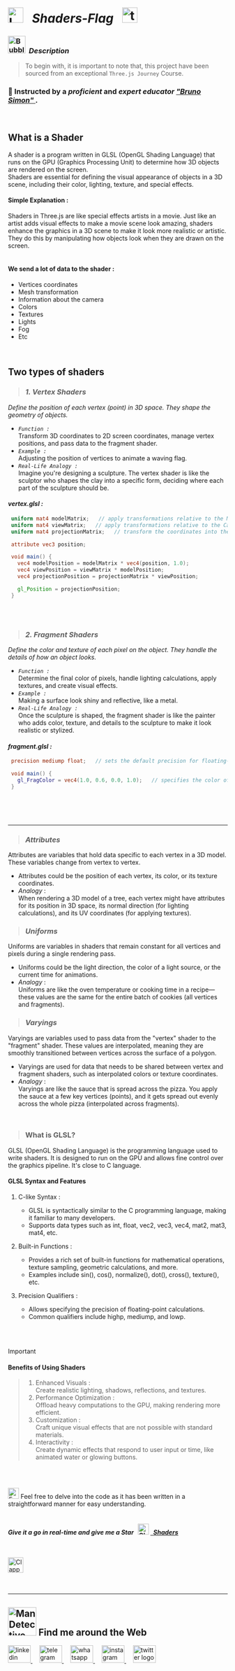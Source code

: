   # <img src="https://raw.githubusercontent.com/Tarikul-Islam-Anik/Telegram-Animated-Emojis/main/Objects/Laptop.webp" alt="Laptop" width="35" /> &nbsp; _Shaders-Flag_ &nbsp; <img src="https://skillicons.dev/icons?i=threejs" height="35" alt="threejs logo"  />  

<!----------------------------------------- Description ---------------------------------------->
### <img src="https://raw.githubusercontent.com/Tarikul-Islam-Anik/Animated-Fluent-Emojis/master/Emojis/Symbols/Bubbles.png" alt="Bubbles" width="40" height="40" />&nbsp; _Description_

> To begin with, it is important to note that, this project have been sourced from an exceptional `Three.js Journey` Course. <br/>
 
### 👤 Instructed by a _proficient_ and _expert educator_ <a href="https://threejs-journey.com/" target="_blank"> _"Bruno Simon"_ </a>. 

 <br/>

## What is a Shader
A shader is a program written in GLSL (OpenGL Shading Language) that runs on the GPU (Graphics Processing Unit) to determine how 3D objects are rendered on the screen. <br/> Shaders are essential for defining the visual appearance of objects in a 3D scene, including their color, lighting, texture, and special effects.

#### Simple Explanation :
Shaders in Three.js are like special effects artists in a movie. Just like an artist adds visual effects to make a movie scene look amazing, shaders enhance the graphics in a 3D scene to make it look more realistic or artistic. They do this by manipulating how objects look when they are drawn on the screen. <br/><br/>

#### We send a lot of data to the shader :
  - Vertices coordinates
  - Mesh transformation
  - Information about the camera
  - Colors
  - Textures
  - Lights
  - Fog
  - Etc

<br/>

## Two types of shaders
> ### _1. Vertex Shaders_ 
_Define the position of each vertex (point) in 3D space. They shape the geometry of objects._
  - _`Function :`_ <br/> Transform 3D coordinates to 2D screen coordinates, manage vertex positions, and pass data to the fragment shader.
  - _`Example :`_ <br/> Adjusting the position of vertices to animate a waving flag.
  - _`Real-Life Analogy :`_ <br/> Imagine you're designing a sculpture. The vertex shader is like the sculptor who shapes the clay into a specific form, deciding where each part of the sculpture should be.
  
#### _vertex.glsl :_
 ``` glsl
  uniform mat4 modelMatrix;   // apply transformations relative to the Mesh (position, rotation, scale).
  uniform mat4 viewMatrix;   // apply transformations relative to the Camera (position, rotation, fov, near, far).
  uniform mat4 projectionMatrix;   // transform the coordinates into the Clip Space coordinates.

  attribute vec3 position;

  void main() {
    vec4 modelPosition = modelMatrix * vec4(position, 1.0);
    vec4 viewPosition = viewMatrix * modelPosition;
    vec4 projectionPosition = projectionMatrix * viewPosition;

    gl_Position = projectionPosition;
  }
  ```

  <br/> <br/> 
    
> ### _2. Fragment Shaders_ 
_Define the color and texture of each pixel on the object. They handle the details of how an object looks._
  - _`Function :`_ <br/> Determine the final color of pixels, handle lighting calculations, apply textures, and create visual effects.
  - _`Example :`_ <br/> Making a surface look shiny and reflective, like a metal.
  - _`Real-Life Analogy :`_ <br/> Once the sculpture is shaped, the fragment shader is like the painter who adds color, texture, and details to the sculpture to make it look realistic or stylized.

#### _fragment.glsl :_
 ``` glsl
  precision mediump float;   // sets the default precision for floating-point variables.

  void main() {
    gl_FragColor = vec4(1.0, 0.6, 0.0, 1.0);   // specifies the color of the pixel.
  }
 ```

<br/> <br/> <br/> 
<hr>

> ### _Attributes_
Attributes are variables that hold data specific to each vertex in a 3D model. These variables change from vertex to vertex. <br/> 
  - Attributes could be the position of each vertex, its color, or its texture coordinates.
  - _Analogy_ : <br/> When rendering a 3D model of a tree, each vertex might have attributes for its position in 3D space, its normal direction (for lighting calculations), and its UV coordinates (for applying textures).


> ### _Uniforms_
Uniforms are variables in shaders that remain constant for all vertices and pixels during a single rendering pass. <br/>
  - Uniforms could be the light direction, the color of a light source, or the current time for animations. 
  - _Analogy_ : <br/> Uniforms are like the oven temperature or cooking time in a recipe—these values are the same for the entire batch of cookies (all vertices and fragments).

> ### _Varyings_
Varyings are variables used to pass data from the "vertex" shader to the "fragment" shader. These values are interpolated, meaning they are smoothly transitioned between vertices across the surface of a polygon. <br/>
  - Varyings are used for data that needs to be shared between vertex and fragment shaders, such as interpolated colors or texture coordinates.
  - _Analogy_ : <br/> Varyings are like the sauce that is spread across the pizza. You apply the sauce at a few key vertices (points), and it gets spread out evenly across the whole pizza (interpolated across fragments).



<br/> 

> ### What is GLSL?
GLSL (OpenGL Shading Language) is the programming language used to write shaders. It is designed to run on the GPU and allows fine control over the graphics pipeline. It's close to C language.

#### GLSL Syntax and Features
1. C-like Syntax :
   - GLSL is syntactically similar to the C programming language, making it familiar to many developers.
   - Supports data types such as int, float, vec2, vec3, vec4, mat2, mat3, mat4, etc.

2. Built-in Functions :
   - Provides a rich set of built-in functions for mathematical operations, texture sampling, geometric calculations, and more.
   - Examples include sin(), cos(), normalize(), dot(), cross(), texture(), etc.

3. Precision Qualifiers :
   - Allows specifying the precision of floating-point calculations.
   - Common qualifiers include highp, mediump, and lowp.

<br/><br/> 

> [!IMPORTANT]
> #### Benefits of Using Shaders
>> 1. Enhanced Visuals : <br/> Create realistic lighting, shadows, reflections, and textures.
>> 2. Performance Optimization : <br/> Offload heavy computations to the GPU, making rendering more efficient.
>> 3. Customization : <br/> Craft unique visual effects that are not possible with standard materials.
>> 4. Interactivity : <br/> Create dynamic effects that respond to user input or time, like animated water or glowing buttons.



<br/> <br/> 


<img src="https://raw.githubusercontent.com/Tarikul-Islam-Anik/Animated-Fluent-Emojis/master/Emojis/Hand%20gestures/Eyes.png" alt="Eyes" width="25" height="25" /> Feel free to delve into the code as it has been written in a straightforward manner for easy understanding.
<br/> <br/> 


<!-------- try it live -------->
#### _Give it a go in real-time and give me a Star_ &nbsp; <img src="https://raw.githubusercontent.com/Tarikul-Islam-Anik/Animated-Fluent-Emojis/master/Emojis/Travel%20and%20places/Glowing%20Star.png" alt="Glowing Star" width="25"  /> <a href="" target="_blank"> &nbsp; _Shaders_ </a> 

<br/>

<!--------- Video --------->
<img src="https://raw.githubusercontent.com/Tarikul-Islam-Anik/Telegram-Animated-Emojis/main/Objects/Clapper%20Board.webp" alt="Clapper Board" width="35" /> &nbsp; 



  <br/> 

***

<!--======================= Social Media ===========================-->
 ## <img src="https://raw.githubusercontent.com/Tarikul-Islam-Anik/Animated-Fluent-Emojis/master/Emojis/People%20with%20professions/Man%20Detective%20Light%20Skin%20Tone.png" alt="Man Detective Light Skin Tone" width="65" /> Find me around the Web  
<a href="https://www.linkedin.com/in/shahramshakiba/" target="_blank">
    <img src="https://raw.githubusercontent.com/maurodesouza/profile-readme-generator/master/src/assets/icons/social/linkedin/default.svg" width="52" height="40" alt="linkedin logo"  />
  </a> &nbsp;&nbsp;&nbsp;
  <a href="https://t.me/ShahramShakibaa" target="_blank">
    <img src="https://raw.githubusercontent.com/maurodesouza/profile-readme-generator/master/src/assets/icons/social/telegram/default.svg" width="52" height="40" alt="telegram logo"  />
  </a> &nbsp;&nbsp;&nbsp;
  <a href="https://wa.me/message/LM2IMM3ABZ7ZM1" target="_blank">
    <img src="https://raw.githubusercontent.com/maurodesouza/profile-readme-generator/master/src/assets/icons/social/whatsapp/default.svg" width="52" height="40" alt="whatsapp logo"  />
  </a> &nbsp;&nbsp;&nbsp;
  <a href="https://instagram.com/shahram.shakibaa?igshid=MzNlNGNkZWQ4Mg==" target="_blank">
    <img src="https://raw.githubusercontent.com/maurodesouza/profile-readme-generator/master/src/assets/icons/social/instagram/default.svg" width="52" height="40" alt="instagram logo"  />
  </a> &nbsp;&nbsp;&nbsp;
  <a href="https://twitter.com/ShahramShakibaa" target="_blank">
    <img src="https://raw.githubusercontent.com/maurodesouza/profile-readme-generator/master/src/assets/icons/social/twitter/default.svg" width="52" height="40" alt="twitter logo"  />
  </a>
